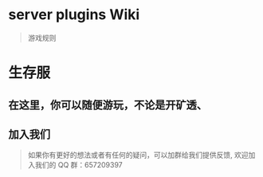 # server plugins Wiki

> 游戏规则

# 生存服

## 在这里，你可以随便游玩，不论是开矿透、

## 加入我们

> 如果你有更好的想法或者有任何的疑问，可以加群给我们提供反馈, 欢迎加入我们的 QQ 群：657209397
